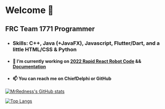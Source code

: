 # Welcome 🖖

## FRC Team 1771 Programmer

- ###     Skills: C++, Java (+JavaFX), Javascript, Flutter/Dart, and a little HTML/CSS & Python

- ####    🔭 I’m currently working on [2022 Rapid React Robot Code](https://github.com/TEAM1771/) && [Documentation](https://github.com/TEAM1771/Crash-Course/wiki)

- ####    📫  You can reach me on ChiefDelphi or GitHub

<!-- ![](https://github.com/mrredness/github-stats/blob/master/generated/overview.svg)

![](https://github.com/mrredness/github-stats/blob/master/generated/languages.svg) -->

[![MrRedness's GitHub stats](https://github-readme-stats.vercel.app/api?username=MrRedness&count_private=true&show_icons=true&theme=radical&hide_border=true&bg_color=00000000)](https://github.com/anuraghazra/github-readme-stats)

[![Top Langs](https://github-readme-stats.vercel.app/api/top-langs/?username=TEAM1771&count_private=true&show_icons=true&theme=radical&hide_border=true&bg_color=00000000)](https://github.com/anuraghazra/github-readme-stats)


<!--
**MrRedness/MrRedness** is a ✨ _special_ ✨ repository because its `README.md` (this file) appears on your GitHub profile.

Here are some ideas to get you started:

- 🔭 I’m currently working on ...
- 🌱 I’m currently learning ...
- 👯 I’m looking to collaborate on ...
- 🤔 I’m looking for help with ...
- 💬 Ask me about ...
- 📫 How to reach me: ...
- 😄 Pronouns: ...
- ⚡ Fun fact: ...
-->
